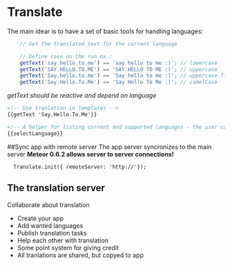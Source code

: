 # Translate
The main idear is to have a set of basic tools for handling languages:
```js
    // Get the translated text for the current language

    // Define case on the run ex.:
    getText('say.hello.to.me') == 'say hello to me :)'; // lowercase
    getText('SAY.HELLO.TO.ME') == 'SAY HELLO TO ME :)'; // uppercase
    getText('Say.hello.to.me') == 'Say hello to me :)'; // uppercase first letter, rest lowercase
    getText('Say.Hello.To.Me') == 'Say Hello To Me :)'; // camelCase
```
*getText should be reactive and depend on language*

```html
<!-- Use tranlation in templates -->
{{getText 'Say.Hello.To.Me'}}

<!-- A helper for listing current and supported languages - the user can change language -->
{{selectLanguage}}
```


##Sync app with remote server
The app server syncronizes to the main server __Meteor 0.6.2 allows server to server connections!__
```
  Translate.init({ remoteServer: 'http://'});
```

## The translation server
Collaborate about translation
* Create your app
* Add wanted languages
* Publish translation tasks
* Help each other with translation
* Some point system for giving credit
* All tranlations are shared, but copyed to app


